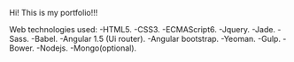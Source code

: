 Hi! This is my portfolio!!!

Web technologies used:
-HTML5.
-CSS3.
-ECMAScript6.
-Jquery.
-Jade.
-Sass.
-Babel.
-Angular 1.5 (Ui router).
-Angular bootstrap.
-Yeoman.
-Gulp.
-Bower.
-Nodejs.
-Mongo(optional).
